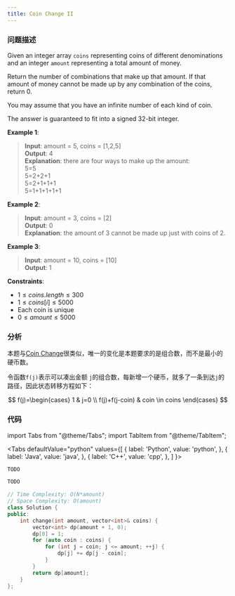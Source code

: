 ```yaml
---
title: Coin Change II
---
```


### 问题描述

Given an integer array `coins` representing coins of different denominations and an integer `amount` representing a total amount of money.

Return the number of combinations that make up that amount. If that amount of money cannot be made up by any combination of the coins, return 0.

You may assume that you have an infinite number of each kind of coin.

The answer is guaranteed to fit into a signed 32-bit integer.


**Example 1**:

> **Input**: amount = 5, coins = [1,2,5]  
> **Output**: 4  
> **Explanation**: there are four ways to make up the amount:  
> 5=5  
> 5=2+2+1  
> 5=2+1+1+1  
> 5=1+1+1+1+1

**Example 2**:

> **Input**: amount = 3, coins = [2]  
> **Output**: 0  
> **Explanation**: the amount of 3 cannot be made up just with coins of 2.

**Example 3**:

> **Input**: amount = 10, coins = [10]  
> **Output**: 1

**Constraints**:

* $1 \leq coins.length \leq 300$
* $1 \leq coins[i] \leq 5000$
* Each coin is unique
* $0 \leq amount \leq 5000$

### 分析

本题与[Coin Change](./coin-change.md)很类似，唯一的变化是本题要求的是组合数，而不是最小的硬币数。

令函数`f(j)`表示可以凑出金额 `j`的组合数，每新增一个硬币，就多了一条到达`j`的路径，因此状态转移方程如下：

$$
f(j)=\begin{cases}
1 & j=0 \\
f(j)+f(j-coin) & coin \in coins
\end{cases}
$$

### 代码

import Tabs from "@theme/Tabs";
import TabItem from "@theme/TabItem";

<Tabs
defaultValue="python"
values={[
{ label: 'Python', value: 'python', },
{ label: 'Java', value: 'java', },
{ label: 'C++', value: 'cpp', },
]
}>
<TabItem value="python">

```python
TODO
```

</TabItem>
<TabItem value="java">

```java
TODO
```

</TabItem>
<TabItem value="cpp">

```cpp
// Time Complexity: O(N*amount)
// Space Complexity: O(amount)
class Solution {
public:
    int change(int amount, vector<int>& coins) {
        vector<int> dp(amount + 1, 0);
        dp[0] = 1;
        for (auto coin : coins) {
            for (int j = coin; j <= amount; ++j) {
                dp[j] += dp[j - coin];
            }
        }
        return dp[amount];
    }
};
```

</TabItem>
</Tabs>
